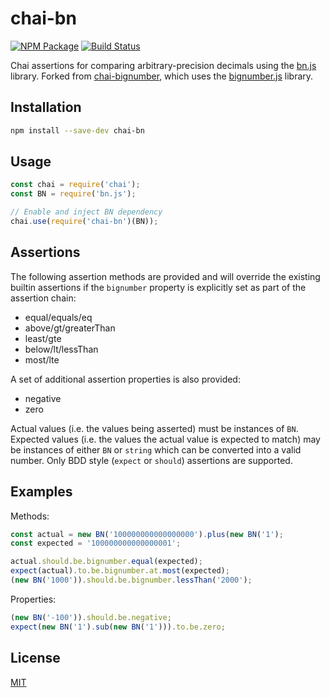 # chai-bn

[![NPM Package](https://img.shields.io/npm/v/chai-bn.svg?style=flat-square)](https://www.npmjs.org/package/chai-bn)
[![Build Status](https://travis-ci.com/ZeppelinSolutions/chai-bn.svg?branch=master)](https://travis-ci.com/ZeppelinSolutions/chai-bn)

Chai assertions for comparing arbitrary-precision decimals using the [bn.js](https://github.com/indutny/bn.js) library. Forked from [chai-bignumber](https://github.com/asmarques/chai-bignumber), which uses the [bignumber.js](https://github.com/MikeMcl/bignumber.js) library.

## Installation

```bash
npm install --save-dev chai-bn
```

## Usage

```javascript
const chai = require('chai');
const BN = require('bn.js');

// Enable and inject BN dependency
chai.use(require('chai-bn')(BN));
```

## Assertions

The following assertion methods are provided and will override the existing builtin assertions if the `bignumber` property is explicitly set as part of the assertion chain:
- equal/equals/eq
- above/gt/greaterThan
- least/gte
- below/lt/lessThan
- most/lte

A set of additional assertion properties is also provided:
- negative
- zero

Actual values (i.e. the values being asserted) must be instances of `BN`. Expected values (i.e. the values the actual value is expected to match) may be instances of either `BN` or `string` which can be converted into a valid number. Only BDD style (`expect` or `should`) assertions are supported.

## Examples

Methods:

```javascript
const actual = new BN('100000000000000000').plus(new BN('1');
const expected = '100000000000000001';

actual.should.be.bignumber.equal(expected);
expect(actual).to.be.bignumber.at.most(expected);
(new BN('1000')).should.be.bignumber.lessThan('2000');
```

Properties:

```javascript
(new BN('-100')).should.be.negative;
expect(new BN('1').sub(new BN('1'))).to.be.zero;
```

## License

[MIT](LICENSE)
